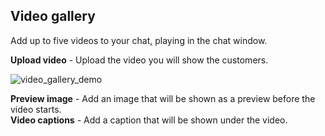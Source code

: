 ## Video gallery

Add up to five videos to your chat, playing in the chat window.

**Upload video** - Upload the video you will show the customers.

![video_gallery_demo](https://raw.githubusercontent.com/loyjoy/welcome/master/help/bots/processes/subprocesses/video_gallery_demo.png)

**Preview image** - Add an image that will be shown as a preview before the video starts.    
**Video captions** - Add a caption that will be shown under the video.
